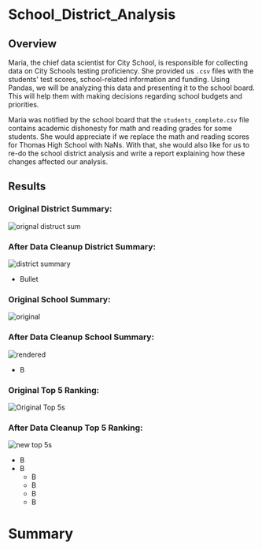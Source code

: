 # School_District_Analysis
## Overview
Maria, the chief data scientist for City School, is responsible for collecting data on City Schools testing proficiency. She provided us `.csv` files with the students' test scores, school-related information and funding. Using Pandas, we will be analyzing this data and presenting it to the school board. This will help them with making decisions regarding school budgets and priorities.

Maria was notified by the school board that the `students_complete.csv` file contains academic dishonesty for math and reading grades for some students. She would appreciate if we replace the math and reading scores for Thomas High School with NaNs. With that, she would also like for us to re-do the school district analysis and write a report explaining how these changes affected our analysis.

## Results
### Original District Summary:
![orignal distruct sum](https://user-images.githubusercontent.com/92230478/141050740-3eaf9732-0112-4b7c-9418-a21596b3d883.PNG)
### After Data Cleanup District Summary:
![district summary](https://user-images.githubusercontent.com/92230478/141050792-0e1b2946-5715-4496-b359-77e7f7d11eb5.PNG)
* Bullet
### Original School Summary:
![original](https://user-images.githubusercontent.com/92230478/141050936-f7998412-3abb-48c2-9237-d8c81d6a0cbf.PNG)
### After Data Cleanup School Summary:
![rendered](https://user-images.githubusercontent.com/92230478/141050976-6d898d60-d7cf-4a9b-905d-e594e0ca2364.PNG)
* B
### Original Top 5 Ranking:
![Original Top 5s](https://user-images.githubusercontent.com/92230478/141052025-cc801ea4-6403-41e7-86a7-61c0a75a989c.PNG)
### After Data Cleanup Top 5 Ranking:
![new top 5s](https://user-images.githubusercontent.com/92230478/141052056-fe2873e8-01e2-4f58-9a23-56dac37e242b.PNG)
* B
* B
  * B
  * B
  * B
  * B
  
# Summary 
